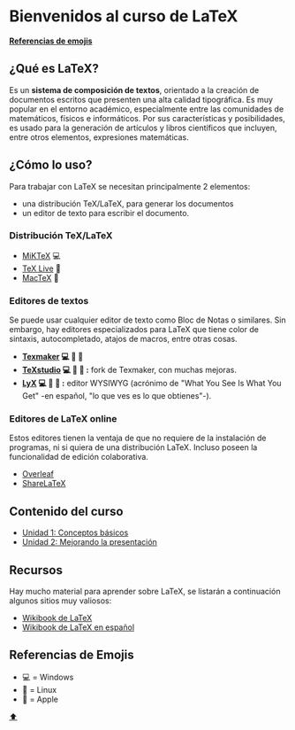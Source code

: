 # Bienvenidos al curso de LaTeX

**[Referencias de emojis](#referencias-de-emojis)**

## ¿Qué es LaTeX?
Es un **sistema de composición de textos**, orientado a la creación de
documentos escritos que presenten una alta calidad tipográfica.
Es muy popular en el entorno académico, especialmente entre las comunidades de
matemáticos, físicos e informáticos.
Por sus características y posibilidades, es usado para la generación de
artículos y libros científicos que incluyen, entre otros elementos, expresiones
matemáticas.

## ¿Cómo lo uso?
Para trabajar con LaTeX se necesitan principalmente 2 elementos:
* una distribución TeX/LaTeX, para generar los documentos
* un editor de texto para escribir el documento.

### Distribución TeX/LaTeX
* [MiKTeX](http://www.miktex.org) :computer:
* [TeX Live](http://www.tug.org/texlive/) :penguin:
* [MacTeX](https://tug.org/mactex/) :apple:

### Editores de textos
Se puede usar cualquier editor de texto como Bloc de Notas o similares.
Sin embargo, hay editores especializados para LaTeX que tiene color de sintaxis,
autocompletado, atajos de macros, entre otras cosas.

* **[Texmaker](http://www.xm1math.net/texmaker/) :computer: :penguin: :apple:**
* **[TeXstudio](http://www.texstudio.org/) :computer: :penguin: :apple: :** fork
  de Texmaker, con muchas mejoras.
* **[LyX](https://www.lyx.org/) :computer: :penguin: :apple: :** editor WYSIWYG
  (acrónimo de "What You See Is What You Get" -en español, "lo que ves es lo que
  obtienes"-).

### Editores de LaTeX online
Estos editores tienen la ventaja de que no requiere de la instalación de
programas, ni si quiera de una distribución LaTeX.
Incluso poseen la funcionalidad de edición colaborativa.

* [Overleaf](https://www.overleaf.com/)
* [ShareLaTeX](https://es.sharelatex.com/)

## Contenido del curso
* [Unidad 1: Conceptos básicos](https://github.com/fiuba-apuntes/curso-latex/tree/master/01-conceptos-basicos)
* [Unidad 2: Mejorando la presentación](https://github.com/fiuba-apuntes/curso-latex/tree/master/02-mejorando-presentacion)

## Recursos
Hay mucho material para aprender sobre LaTeX, se listarán a continuación algunos
sitios muy valiosos:

* [Wikibook de LaTeX](https://en.wikibooks.org/wiki/LaTeX)
* [Wikibook de LaTeX en español](https://es.wikibooks.org/wiki/LaTeX)

## Referencias de Emojis

* :computer: = Windows
* :penguin: = Linux
* :apple: = Apple

[:arrow_up:](#bienvenidos-al-curso-de-latex)
